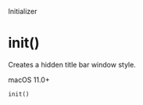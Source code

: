 Initializer

# init()

Creates a hidden title bar window style.

macOS 11.0+

    
    
    init()

